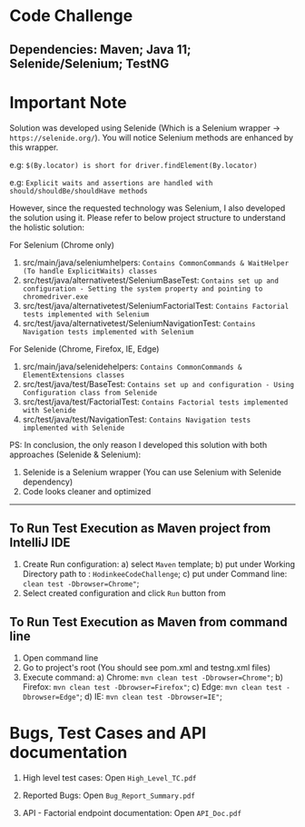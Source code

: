 # Code Challenge

Dependencies: 
Maven;
Java 11;
Selenide/Selenium;
TestNG
---
# Important Note
Solution was developed using Selenide (Which is a Selenium wrapper -> `https://selenide.org/`).
You will notice Selenium methods are enhanced by this wrapper.

e.g: `$(By.locator) is short for driver.findElement(By.locator)`

e.g: `Explicit waits and assertions are handled with should/shouldBe/shouldHave methods`

However, since the requested technology was Selenium, I also developed the solution using it.
Please refer to below project structure to understand the holistic solution:

For Selenium (Chrome only)
1. src/main/java/seleniumhelpers: `Contains CommonCommands & WaitHelper (To handle ExplicitWaits) classes`
2. src/test/java/alternativetest/SeleniumBaseTest: `Contains set up and configuration - Setting the system property and pointing to chromedriver.exe`
3. src/test/java/alternativetest/SeleniumFactorialTest: `Contains Factorial tests implemented with Selenium`
4. src/test/java/alternativetest/SeleniumNavigationTest: `Contains Navigation tests implemented with Selenium`

For Selenide (Chrome, Firefox, IE, Edge)
1. src/main/java/selenidehelpers: `Contains CommonCommands & ElementExtensions classes`
2. src/test/java/test/BaseTest: `Contains set up and configuration - Using Configuration class from Selenide`
3. src/test/java/test/FactorialTest: `Contains Factorial tests implemented with Selenide`
4. src/test/java/test/NavigationTest: `Contains Navigation tests implemented with Selenide`

PS: In conclusion, the only reason I developed this solution with both approaches (Selenide & Selenium):
1. Selenide is a Selenium wrapper (You can use Selenium with Selenide dependency)
2. Code looks cleaner and optimized

---
## To Run Test Execution as Maven project from IntelliJ IDE
1. Create Run configuration:
    a) select `Maven` template;
    b) put under Working Directory path to : `HodinkeeCodeChallenge`;
    c) put under Command line:  `clean test -Dbrowser=Chrome"`;
2. Select created configuration and click `Run` button from

## To Run Test Execution as Maven from command line
1. Open command line
1. Go to project's root (You should see pom.xml and testng.xml files)
3. Execute command:
    a) Chrome: `mvn clean test -Dbrowser=Chrome"`;
    b) Firefox: `mvn clean test -Dbrowser=Firefox"`;
    c) Edge: `mvn clean test -Dbrowser=Edge"`;
    d) IE: `mvn clean test -Dbrowser=IE"`;

# Bugs, Test Cases and API documentation
1. High level test cases: Open `High_Level_TC.pdf`

2. Reported Bugs: Open `Bug_Report_Summary.pdf`

3. API - Factorial endpoint documentation: Open `API_Doc.pdf`
